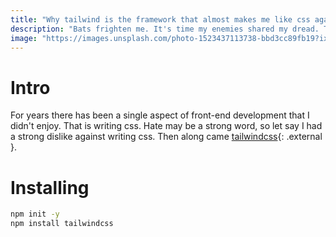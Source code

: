 ```yaml
---
title: "Why tailwind is the framework that almost makes me like css again"
description: "Bats frighten me. It's time my enemies shared my dread. This isn't a car. I seek the means to fight injustice. To turn fear against those who prey on the fearful. Well, you see... I'm buying this hotel and setting some new rules about the pool area."
image: "https://images.unsplash.com/photo-1523437113738-bbd3cc89fb19?ixlib=rb-1.2.1&ixid=eyJhcHBfaWQiOjEyMDd9&auto=format&fit=crop&w=1951&q=80"
---
```


# Intro
For years there has been a single aspect of front-end development that I didn't enjoy. That is writing css.
Hate may be a strong word, so let say I had a strong dislike against writing css. Then along came [tailwindcss](https://tailwindcss.com){: .external }.


# Installing

```sh
npm init -y
npm install tailwindcss
```